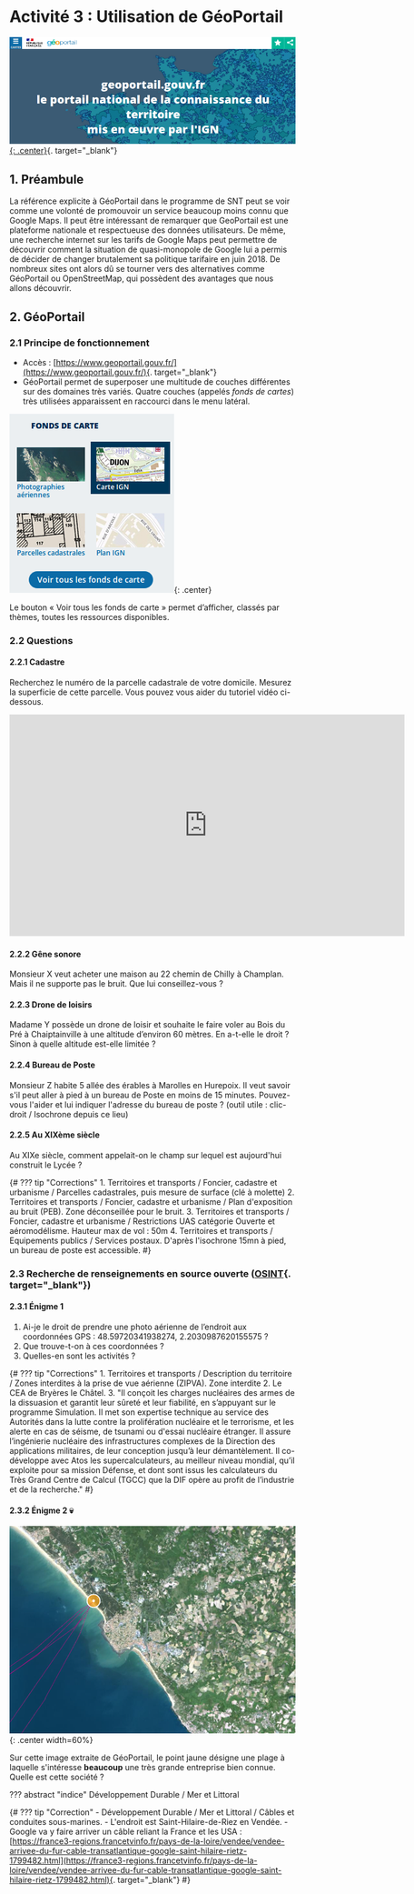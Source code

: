 # Activité 3 : Utilisation de GéoPortail

[![image](data/bandeauGP.png){: .center}](https://www.geoportail.gouv.fr/){. target="_blank"}


## 1. Préambule

La référence explicite à GéoPortail dans le programme de SNT peut se voir comme une volonté de promouvoir un service beaucoup moins connu que Google Maps. Il peut être intéressant de remarquer que GeoPortail est une plateforme nationale et respectueuse des données utilisateurs.
De même, une recherche internet sur les tarifs de Google Maps peut permettre de découvrir comment la situation de quasi-monopole de Google lui a permis de décider de changer brutalement sa politique tarifaire en juin 2018. De nombreux sites ont alors dû se tourner vers des alternatives comme GéoPortail ou OpenStreetMap, qui possèdent des avantages que nous allons découvrir.

## 2. GéoPortail

### 2.1 Principe de fonctionnement

- Accès : [https://www.geoportail.gouv.fr/](https://www.geoportail.gouv.fr/){. target="_blank"}
- GéoPortail permet de superposer une multitude de couches différentes sur des domaines très variés. Quatre couches (appelés *fonds de cartes*) très utilisées apparaissent en raccourci dans le menu latéral.

![image](data/raccourci.png){: .center}

Le bouton « Voir tous les fonds de carte » permet d’afficher, classés par thèmes, toutes les ressources disponibles.

### 2.2 Questions

#### 2.2.1 Cadastre
Recherchez le numéro de la parcelle cadastrale de votre domicile. Mesurez la superficie de cette parcelle. Vous pouvez vous aider du tutoriel vidéo ci-dessous.

<iframe width="696" height="390" src="https://www.youtube.com/embed/rbl2sF7zugk" title="YouTube video player" frameborder="0" allow="accelerometer; autoplay; clipboard-write; encrypted-media; gyroscope; picture-in-picture" allowfullscreen></iframe>

#### 2.2.2 Gêne sonore
Monsieur X veut acheter une maison au 22 chemin de Chilly à Champlan. Mais il ne supporte pas le bruit. Que lui conseillez-vous ?


#### 2.2.3 Drone de loisirs
Madame Y possède un drone de loisir et souhaite le faire voler au Bois du Pré à Chaiptainville à une altitude d’environ 60 mètres. En a-t-elle le droit ? Sinon à quelle altitude est-elle limitée ? 


#### 2.2.4 Bureau de Poste
Monsieur Z habite 5 allée des érables à Marolles en Hurepoix. Il veut savoir s'il peut aller à pied à un bureau de Poste en moins de 15 minutes. Pouvez-vous l'aider et lui indiquer l'adresse du bureau de poste ?
(outil utile : clic-droit / Isochrone depuis ce lieu)


#### 2.2.5 Au XIXème siècle
Au XIXe siècle, comment appelait-on le champ sur lequel est aujourd'hui construit le Lycée ?  

{#
??? tip "Corrections"
    1. Territoires et transports / Foncier, cadastre et urbanisme / Parcelles cadastrales, puis mesure de surface (clé à molette)
    2. Territoires et transports / Foncier, cadastre et urbanisme / Plan d'exposition au bruit (PEB). Zone déconseillée pour le bruit.
    3. Territoires et transports / Foncier, cadastre et urbanisme / Restrictions UAS catégorie Ouverte et aéromodélisme. Hauteur max de vol : 50m
    4. Territoires et transports / Equipements publics / Services postaux. D'après l'isochrone 15mn à pied, un bureau de poste est accessible.
#}

### 2.3 Recherche de renseignements en source ouverte ([OSINT](https://www.lesassisesdelacybersecurite.com/Le-blog/Glossaire/Open-Source-Intelligence-OSINT){. target="_blank"})
#### 2.3.1 Énigme 1
1. Ai-je le droit de prendre une photo aérienne de l’endroit aux coordonnées GPS : 48.59720341938274, 2.2030987620155575 ?
2. Que trouve-t-on à ces coordonnées ?
3. Quelles-en sont les activités ?

{#
??? tip "Corrections"
    1. Territoires et transports / Description du territoire / Zones interdites à la prise de vue aérienne (ZIPVA). Zone interdite
    2. Le CEA de Bryères le Châtel.
    3. "Il conçoit les charges nucléaires des armes de la dissuasion et garantit leur sûreté et leur fiabilité, en s’appuyant sur le programme Simulation. Il met son expertise technique au service des Autorités dans la lutte contre la prolifération nucléaire et le terrorisme, et les alerte en cas de séisme, de tsunami ou d'essai nucléaire étranger. Il assure l’ingénierie nucléaire des infrastructures complexes de la Direction des applications militaires, de leur conception jusqu’à leur démantèlement. Il co-développe avec Atos les supercalculateurs, au meilleur niveau mondial, qu’il exploite pour sa mission Défense, et dont sont issus les calculateurs du Très Grand Centre de Calcul (TGCC) que la DIF opère au profit de l’industrie et de la recherche." 
#}


#### 2.3.2 Énigme 2 :skull:
![image](data/fdcarte.png){: .center width=60%}

Sur cette image extraite de GéoPortail, le point jaune désigne une plage à laquelle s'intéresse **beaucoup** une très grande entreprise bien connue.
Quelle est cette société ?

??? abstract "indice"
    Développement Durable / Mer et Littoral

{#
??? tip "Correction"
    - Développement Durable / Mer et Littoral / Câbles et conduites sous-marines.
    - L'endroit est Saint-Hilaire-de-Riez en Vendée.
    - Google va y faire arriver un câble reliant la France et les USA : [https://france3-regions.francetvinfo.fr/pays-de-la-loire/vendee/vendee-arrivee-du-fur-cable-transatlantique-google-saint-hilaire-rietz-1799482.html](https://france3-regions.francetvinfo.fr/pays-de-la-loire/vendee/vendee-arrivee-du-fur-cable-transatlantique-google-saint-hilaire-rietz-1799482.html){. target="_blank"}
#}